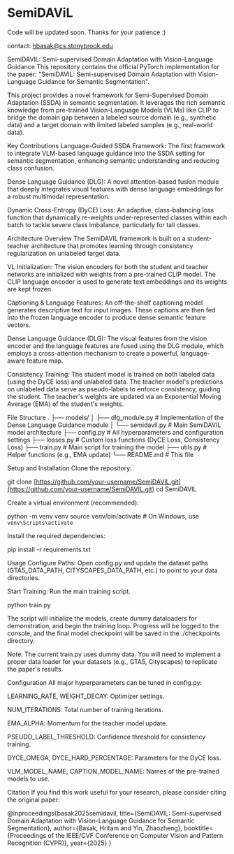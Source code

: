 # SemiDAViL

Code will be updated soon. Thanks for your patience :)

contact: hbasak@cs.stonybrook.edu

SemiDAVIL: Semi-supervised Domain Adaptation with Vision-Language Guidance
This repository contains the official PyTorch implementation for the paper: "SemiDAVIL: Semi-supervised Domain Adaptation with Vision-Language Guidance for Semantic Segmentation".

This project provides a novel framework for Semi-Supervised Domain Adaptation (SSDA) in semantic segmentation. It leverages the rich semantic knowledge from pre-trained Vision-Language Models (VLMs) like CLIP to bridge the domain gap between a labeled source domain (e.g., synthetic data) and a target domain with limited labeled samples (e.g., real-world data).

Key Contributions
Language-Guided SSDA Framework: The first framework to integrate VLM-based language guidance into the SSDA setting for semantic segmentation, enhancing semantic understanding and reducing class confusion.

Dense Language Guidance (DLG): A novel attention-based fusion module that deeply integrates visual features with dense language embeddings for a robust multimodal representation.

Dynamic Cross-Entropy (DyCE) Loss: An adaptive, class-balancing loss function that dynamically re-weights under-represented classes within each batch to tackle severe class imbalance, particularly for tail classes.

Architecture Overview
The SemiDAVIL framework is built on a student-teacher architecture that promotes learning through consistency regularization on unlabeled target data.

VL Initialization: The vision encoders for both the student and teacher networks are initialized with weights from a pre-trained CLIP model. The CLIP language encoder is used to generate text embeddings and its weights are kept frozen.

Captioning & Language Features: An off-the-shelf captioning model generates descriptive text for input images. These captions are then fed into the frozen language encoder to produce dense semantic feature vectors.

Dense Language Guidance (DLG): The visual features from the vision encoder and the language features are fused using the DLG module, which employs a cross-attention mechanism to create a powerful, language-aware feature map.

Consistency Training: The student model is trained on both labeled data (using the DyCE loss) and unlabeled data. The teacher model's predictions on unlabeled data serve as pseudo-labels to enforce consistency, guiding the student. The teacher's weights are updated via an Exponential Moving Average (EMA) of the student's weights.

File Structure
.
├── models/
│   ├── dlg_module.py     # Implementation of the Dense Language Guidance module
│   └── semidavil.py      # Main SemiDAVIL model architecture
├── config.py             # All hyperparameters and configuration settings
├── losses.py             # Custom loss functions (DyCE Loss, Consistency Loss)
├── train.py              # Main script for training the model
├── utils.py              # Helper functions (e.g., EMA update)
└── README.md             # This file

Setup and Installation
Clone the repository:

git clone [https://github.com/your-username/SemiDAVIL.git](https://github.com/your-username/SemiDAVIL.git)
cd SemiDAVIL

Create a virtual environment (recommended):

python -m venv venv
source venv/bin/activate  # On Windows, use `venv\Scripts\activate`

Install the required dependencies:

pip install -r requirements.txt

Usage
Configure Paths: Open config.py and update the dataset paths (GTA5_DATA_PATH, CITYSCAPES_DATA_PATH, etc.) to point to your data directories.

Start Training: Run the main training script.

python train.py

The script will initialize the models, create dummy dataloaders for demonstration, and begin the training loop. Progress will be logged to the console, and the final model checkpoint will be saved in the ./checkpoints directory.

Note: The current train.py uses dummy data. You will need to implement a proper data loader for your datasets (e.g., GTA5, Cityscapes) to replicate the paper's results.

Configuration
All major hyperparameters can be tuned in config.py:

LEARNING_RATE, WEIGHT_DECAY: Optimizer settings.

NUM_ITERATIONS: Total number of training iterations.

EMA_ALPHA: Momentum for the teacher model update.

PSEUDO_LABEL_THRESHOLD: Confidence threshold for consistency training.

DYCE_OMEGA, DYCE_HARD_PERCENTAGE: Parameters for the DyCE loss.

VLM_MODEL_NAME, CAPTION_MODEL_NAME: Names of the pre-trained models to use.

Citation
If you find this work useful for your research, please consider citing the original paper:

@inproceedings{basak2025semidavil,
  title={SemiDAVIL: Semi-supervised Domain Adaptation with Vision-Language Guidance for Semantic Segmentation},
  author={Basak, Hritam and Yin, Zhaozheng},
  booktitle={Proceedings of the IEEE/CVF Conference on Computer Vision and Pattern Recognition (CVPR)},
  year={2025}
}
